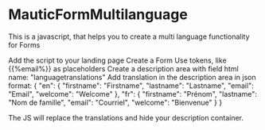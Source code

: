 # MauticFormMultilanguage
This is a javascript, that helps you to create a multi language functionality for Forms

Add the script to your landing page
Create a Form
Use tokens, like {{%email%}} as placeholders
Create a description area with field html name: "languagetranslations"
Add translation in the description area in json format:
{ "en": { "firstname": "Firstname", "lastname": "Lastname", "email": "Email", "welcome": "Welcome" }, "fr": { "firstname": "Prénom", "lastname": "Nom de famille", "email": "Courriel", "welcome": "Bienvenue" } }

The JS will replace the translations and hide your description container.

